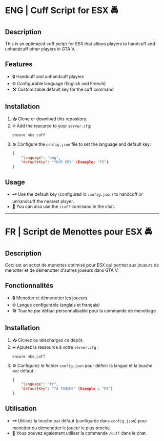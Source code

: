 # ENG | Cuff Script for ESX 🚔

## Description
This is an optimized cuff script for ESX that allows players to handcuff and unhandcuff other players in GTA V.

## Features
- 🔒 Handcuff and unhandcuff players
- 🌐 Configurable language (English and French)
- 🛠️ Customizable default key for the cuff command

## Installation

1. 📥 Clone or download this repository.
2. ➕ Add the resource to your `server.cfg`:
    ```plaintext
    ensure nks_cuff
    ```
3. ⚙️ Configure the `config.json` file to set the language and default key:
    ```json
    {
        "language": "eng",
        "defaultKey": "YOUR KEY" (Example: "F5")
    }
    ```

## Usage

- 🗝️ Use the default key (configured in `config.json`) to handcuff or unhandcuff the nearest player.
- 💬 You can also use the `/cuff` command in the chat.

---

# FR | Script de Menottes pour ESX 🚔

## Description
Ceci est un script de menottes optimisé pour ESX qui permet aux joueurs de menotter et de démenotter d'autres joueurs dans GTA V.

## Fonctionnalités
- 🔒 Menotter et démenotter les joueurs
- 🌐 Langue configurable (anglais et français)
- 🛠️ Touche par défaut personnalisable pour la commande de menottage

## Installation

1. 📥 Clonez ou téléchargez ce dépôt.
2. ➕ Ajoutez la ressource à votre `server.cfg` :
    ```plaintext
    ensure nks_cuff
    ```
3. ⚙️ Configurez le fichier `config.json` pour définir la langue et la touche par défaut :
    ```json
    {
        "language": "fr",
        "defaultKey": "TA TOUCHE" (Exemple : "F5")
    }
    ```

## Utilisation

- 🗝️ Utilisez la touche par défaut (configurée dans `config.json`) pour menotter ou démenotter le joueur le plus proche.
- 💬 Vous pouvez également utiliser la commande `/cuff` dans le chat.